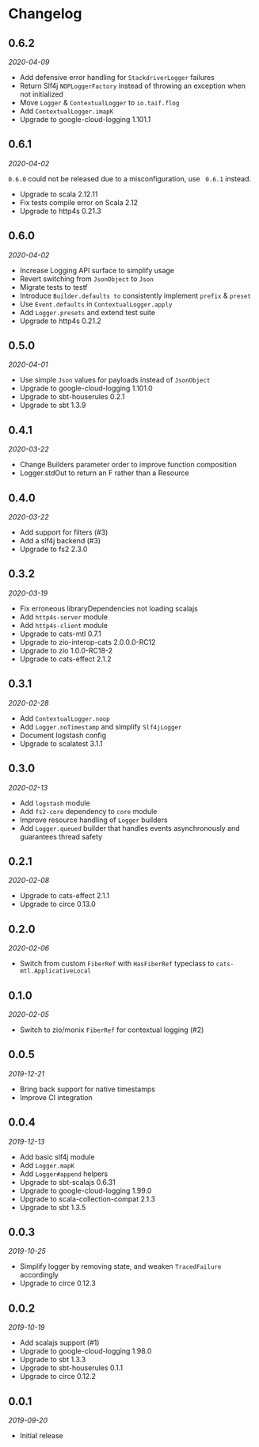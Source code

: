 # Changelog

## 0.6.2

_2020-04-09_

 * Add defensive error handling for `StackdriverLogger` failures
 * Return Slf4j `NOPLoggerFactory` instead of throwing an exception when not initialized
 * Move `Logger` & `ContextualLogger` to `io.taif.flog`
 * Add `ContextualLogger.imapK`
 * Upgrade to google-cloud-logging 1.101.1

## 0.6.1

_2020-04-02_

 `0.6.0` could not be released due to a misconfiguration, use ` 0.6.1` instead.
 
  * Upgrade to scala 2.12.11
  * Fix tests compile error on Scala 2.12
  * Upgrade to http4s 0.21.3

## 0.6.0

_2020-04-02_

 * Increase Logging API surface to simplify usage
 * Revert switching from `JsonObject` to `Json`
 * Migrate tests to testf
 * Introduce `Builder.defaults to` consistently implement `prefix` & `preset`
 * Use `Event.defaults` in `ContextualLogger.apply`
 * Add `Logger.presets` and extend test suite
 * Upgrade to http4s 0.21.2

## 0.5.0

_2020-04-01_

 * Use simple `Json` values for payloads instead of `JsonObject`
 * Upgrade to google-cloud-logging 1.101.0
 * Upgrade to sbt-houserules 0.2.1
 * Upgrade to sbt 1.3.9

## 0.4.1

_2020-03-22_

 * Change Builders parameter order to improve function composition
 * Logger.stdOut to return an F rather than a Resource

## 0.4.0

_2020-03-22_

 * Add support for filters (#3)
 * Add a slf4j backend (#3)
 * Upgrade to fs2 2.3.0

## 0.3.2

_2020-03-19_

 * Fix erroneous libraryDependencies not loading scalajs
 * Add `http4s-server` module
 * Add `http4s-client` module
 * Upgrade to cats-mtl 0.7.1
 * Upgrade to zio-interop-cats 2.0.0.0-RC12
 * Upgrade to zio 1.0.0-RC18-2
 * Upgrade to cats-effect 2.1.2

## 0.3.1

_2020-02-28_

 * Add `ContextualLogger.noop`
 * Add `Logger.noTimestamp` and simplify `Slf4jLogger`
 * Document logstash config
 * Upgrade to scalatest 3.1.1

## 0.3.0

_2020-02-13_

 * Add `logstash` module
 * Add `fs2-core` dependency to `core` module
 * Improve resource handling of `Logger` builders
 * Add `Logger.queued` builder that handles events asynchronously and guarantees thread safety

## 0.2.1

_2020-02-08_

 * Upgrade to cats-effect 2.1.1
 * Upgrade to circe 0.13.0

## 0.2.0

_2020-02-06_

 * Switch from custom `FiberRef` with `HasFiberRef` typeclass to `cats-mtl.ApplicativeLocal`

## 0.1.0

_2020-02-05_

 * Switch to zio/monix `FiberRef` for contextual logging (#2)

## 0.0.5

_2019-12-21_

 * Bring back support for native timestamps
 * Improve CI integration

## 0.0.4

_2019-12-13_

 * Add basic slf4j module
 * Add `Logger.mapK`
 * Add `Logger#append` helpers
 * Upgrade to sbt-scalajs 0.6.31
 * Upgrade to google-cloud-logging 1.99.0
 * Upgrade to scala-collection-compat 2.1.3
 * Upgrade to sbt 1.3.5

## 0.0.3

_2019-10-25_

 * Simplify logger by removing state, and weaken `TracedFailure` accordingly
 * Upgrade to circe 0.12.3

## 0.0.2

_2019-10-19_

 * Add scalajs support (#1)
 * Upgrade to google-cloud-logging 1.98.0
 * Upgrade to sbt 1.3.3
 * Upgrade to sbt-houserules 0.1.1
 * Upgrade to circe 0.12.2

## 0.0.1

_2019-09-20_

 * Initial release
